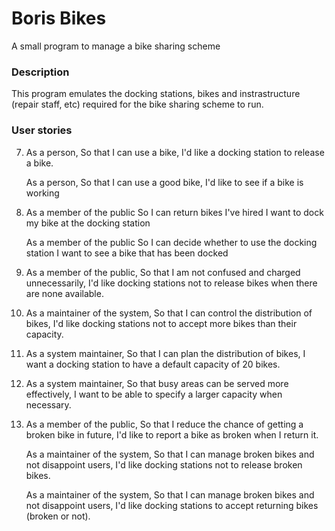 # Boris Bikes

A small program to manage a bike sharing scheme

### Description

This program emulates the docking stations, bikes and instrastructure (repair staff, etc)
required for the bike sharing scheme to run.

### User stories

7.  As a person,
    So that I can use a bike,
    I'd like a docking station to release a bike.

    As a person,
    So that I can use a good bike,
    I'd like to see if a bike is working

11. As a member of the public
    So I can return bikes I've hired
    I want to dock my bike at the docking station

    As a member of the public
    So I can decide whether to use the docking station
    I want to see a bike that has been docked

12. As a member of the public,
    So that I am not confused and charged unnecessarily,
    I'd like docking stations not to release bikes when there are none available.

13. As a maintainer of the system,
    So that I can control the distribution of bikes,
    I'd like docking stations not to accept more bikes than their capacity.

14. As a system maintainer,
    So that I can plan the distribution of bikes,
    I want a docking station to have a default capacity of 20 bikes.

17. As a system maintainer,
    So that busy areas can be served more effectively,
    I want to be able to specify a larger capacity when necessary.

18. As a member of the public,
    So that I reduce the chance of getting a broken bike in future,
    I'd like to report a bike as broken when I return it.

    As a maintainer of the system,
    So that I can manage broken bikes and not disappoint users,
    I'd like docking stations not to release broken bikes.

    As a maintainer of the system,
    So that I can manage broken bikes and not disappoint users,
    I'd like docking stations to accept returning bikes (broken or not).
